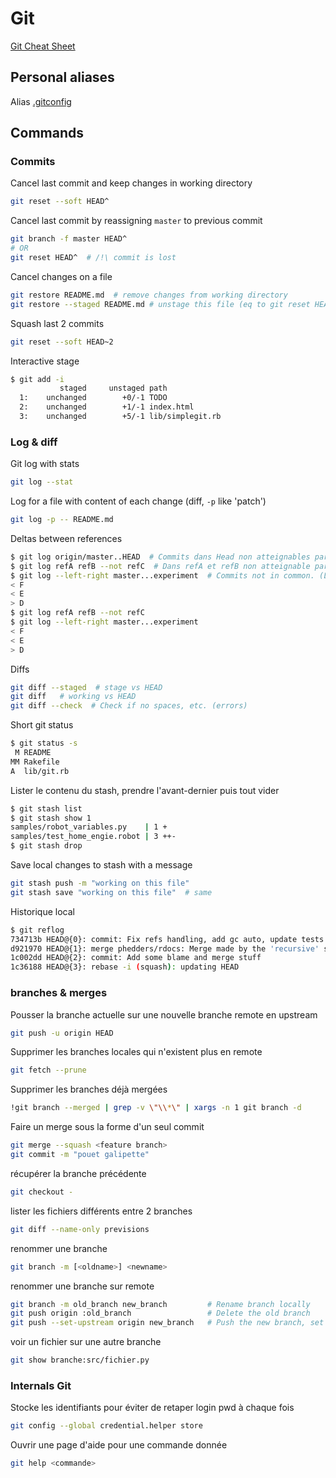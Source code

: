 # Git

[Git Cheat Sheet](https://about.gitlab.com/images/press/git-cheat-sheet.pdf)

## Personal aliases

Alias [.gitconfig](https://github.com/VinceCabs/dotfiles/blob/master/.gitconfig#L15)

## Commands

### Commits

Cancel last commit and keep changes in working directory

```sh
git reset --soft HEAD^
```

Cancel last commit by reassigning `master` to previous commit

```sh
git branch -f master HEAD^
# OR
git reset HEAD^  # /!\ commit is lost
```

Cancel changes on a file

```sh
git restore README.md  # remove changes from working directory
git restore --staged README.md # unstage this file (eq to git reset HEAD -- README.md)
```

Squash last 2 commits

```sh
git reset --soft HEAD~2
```

Interactive stage

```sh
$ git add -i
           staged     unstaged path
  1:    unchanged        +0/-1 TODO
  2:    unchanged        +1/-1 index.html
  3:    unchanged        +5/-1 lib/simplegit.rb
```

### Log & diff

Git log with stats

```sh
git log --stat
```

Log for a file with content of each change (diff, `-p` like 'patch')

```sh
git log -p -- README.md
```

Deltas between references

```sh
$ git log origin/master..HEAD  # Commits dans Head non atteignables par origin master (c'est ce qui va être push aussi)
$ git log refA refB --not refC  # Dans refA et refB non atteignable par refC
$ git log --left-right master...experiment  # Commits not in common. (Left= master branch in this example)
< F
< E
> D
$ git log refA refB --not refC
$ git log --left-right master...experiment
< F
< E
> D
```

Diffs

```sh
git diff --staged  # stage vs HEAD
git diff   # working vs HEAD
git diff --check  # Check if no spaces, etc. (errors)
```

Short git status 

```sh
$ git status -s
 M README
MM Rakefile
A  lib/git.rb
```

Lister le contenu du stash, prendre l'avant-dernier puis tout vider

```sh
$ git stash list
$ git stash show 1
samples/robot_variables.py    | 1 +
samples/test_home_engie.robot | 3 ++-
$ git stash drop
```

Save local changes to stash with a message

```sh
git stash push -m "working on this file"
git stash save "working on this file"  # same
```

Historique local

```sh
$ git reflog
734713b HEAD@{0}: commit: Fix refs handling, add gc auto, update tests
d921970 HEAD@{1}: merge phedders/rdocs: Merge made by the 'recursive' strategy.
1c002dd HEAD@{2}: commit: Add some blame and merge stuff
1c36188 HEAD@{3}: rebase -i (squash): updating HEAD
```

### branches & merges

Pousser la branche actuelle sur une nouvelle branche remote en upstream

```sh
git push -u origin HEAD
```

Supprimer les branches locales qui n'existent plus en remote

```sh
git fetch --prune
```

Supprimer les branches déjà mergées

```sh
!git branch --merged | grep -v \"\\*\" | xargs -n 1 git branch -d
```

Faire un merge sous la forme d'un seul commit

```sh
git merge --squash <feature branch>
git commit -m "pouet galipette"
```

récupérer la branche précédente

```sh
git checkout -
```

lister les fichiers différents entre 2 branches

```sh
git diff --name-only previsions
```

renommer une branche

```sh
git branch -m [<oldname>] <newname>
```

renommer une branche sur remote

```sh
git branch -m old_branch new_branch         # Rename branch locally
git push origin :old_branch                 # Delete the old branch
git push --set-upstream origin new_branch   # Push the new branch, set local branch to track the new remote
```

voir un fichier sur une autre branche

```sh
git show branche:src/fichier.py
```

### Internals Git

Stocke les identifiants pour éviter de retaper login pwd à chaque fois

```sh
git config --global credential.helper store
```

Ouvrir une page d'aide pour une commande donnée

```sh
git help <commande>
```
